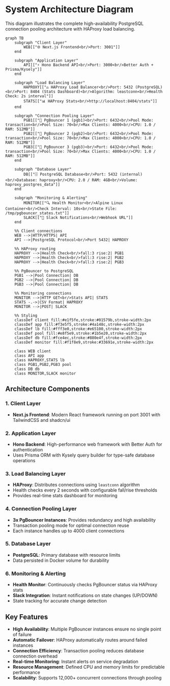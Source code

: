 # System Architecture Diagram

This diagram illustrates the complete high-availability PostgreSQL connection pooling architecture with HAProxy load balancing.

```mermaid
graph TB
    subgraph "Client Layer"
        WEB[["🌐 Next.js Frontend<br/>Port: 3001"]]
    end

    subgraph "Application Layer"
        API[["⚡ Hono Backend API<br/>Port: 3000<br/>Better Auth + Prisma/Kysely"]]
    end

    subgraph "Load Balancing Layer"
        HAPROXY[["⚖️ HAProxy Load Balancer<br/>Port: 5432 (PostgreSQL)<br/>Port: 8404 (Stats Dashboard)<br/>Algorithm: leastconn<br/>Health Check: 2s interval"]]
        STATS[["📊 HAProxy Stats<br/>http://localhost:8404/stats"]]
    end

    subgraph "Connection Pooling Layer"
        PGB1[["🔄 PgBouncer 1 (pgb1)<br/>Port: 6432<br/>Pool Mode: transaction<br/>Pool Size: 70<br/>Max Clients: 4000<br/>CPU: 1.0 / RAM: 512MB"]]
        PGB2[["🔄 PgBouncer 2 (pgb2)<br/>Port: 6432<br/>Pool Mode: transaction<br/>Pool Size: 70<br/>Max Clients: 4000<br/>CPU: 1.0 / RAM: 512MB"]]
        PGB3[["🔄 PgBouncer 3 (pgb3)<br/>Port: 6432<br/>Pool Mode: transaction<br/>Pool Size: 70<br/>Max Clients: 4000<br/>CPU: 1.0 / RAM: 512MB"]]
    end

    subgraph "Database Layer"
        DB[["🗄️ PostgreSQL Database<br/>Port: 5432 (internal)<br/>Database: haproxy<br/>CPU: 2.0 / RAM: 4GB<br/>Volume: haproxy_postgres_data"]]
    end

    subgraph "Monitoring & Alerting"
        MONITOR[["🔍 Health Monitor<br/>Alpine Linux Container<br/>Check Interval: 10s<br/>State File: /tmp/pgbouncer_states.txt"]]
        SLACK[["💬 Slack Notifications<br/>Webhook URL"]]
    end

    %% Client connections
    WEB -->|HTTP/HTTPS| API
    API -->|PostgreSQL Protocol<br/>Port 5432| HAPROXY

    %% HAProxy routing
    HAPROXY -->|Health Check<br/>fall:3 rise:2| PGB1
    HAPROXY -->|Health Check<br/>fall:3 rise:2| PGB2
    HAPROXY -->|Health Check<br/>fall:3 rise:2| PGB3
    
    %% PgBouncer to PostgreSQL
    PGB1 -->|Pool Connection| DB
    PGB2 -->|Pool Connection| DB
    PGB3 -->|Pool Connection| DB

    %% Monitoring connections
    MONITOR -->|HTTP GET<br/>Stats API| STATS
    STATS -.->|CSV Format| HAPROXY
    MONITOR -->|POST| SLACK

    %% Styling
    classDef client fill:#e1f5fe,stroke:#01579b,stroke-width:2px
    classDef app fill:#f3e5f5,stroke:#4a148c,stroke-width:2px
    classDef lb fill:#fff3e0,stroke:#e65100,stroke-width:2px
    classDef pool fill:#e8f5e9,stroke:#1b5e20,stroke-width:2px
    classDef db fill:#fce4ec,stroke:#880e4f,stroke-width:2px
    classDef monitor fill:#f1f8e9,stroke:#33691e,stroke-width:2px

    class WEB client
    class API app
    class HAPROXY,STATS lb
    class PGB1,PGB2,PGB3 pool
    class DB db
    class MONITOR,SLACK monitor
```

## Architecture Components

### 1. **Client Layer**
- **Next.js Frontend**: Modern React framework running on port 3001 with TailwindCSS and shadcn/ui

### 2. **Application Layer**
- **Hono Backend**: High-performance web framework with Better Auth for authentication
- Uses Prisma ORM with Kysely query builder for type-safe database operations

### 3. **Load Balancing Layer**
- **HAProxy**: Distributes connections using `leastconn` algorithm
- Health checks every 2 seconds with configurable fall/rise thresholds
- Provides real-time stats dashboard for monitoring

### 4. **Connection Pooling Layer**
- **3x PgBouncer Instances**: Provides redundancy and high availability
- Transaction pooling mode for optimal connection reuse
- Each instance handles up to 4000 client connections

### 5. **Database Layer**
- **PostgreSQL**: Primary database with resource limits
- Data persisted in Docker volume for durability

### 6. **Monitoring & Alerting**
- **Health Monitor**: Continuously checks PgBouncer status via HAProxy stats
- **Slack Integration**: Instant notifications on state changes (UP/DOWN)
- State tracking for accurate change detection

## Key Features

- **High Availability**: Multiple PgBouncer instances ensure no single point of failure
- **Automatic Failover**: HAProxy automatically routes around failed instances
- **Connection Efficiency**: Transaction pooling reduces database connection overhead
- **Real-time Monitoring**: Instant alerts on service degradation
- **Resource Management**: Defined CPU and memory limits for predictable performance
- **Scalability**: Supports 12,000+ concurrent connections through pooling
